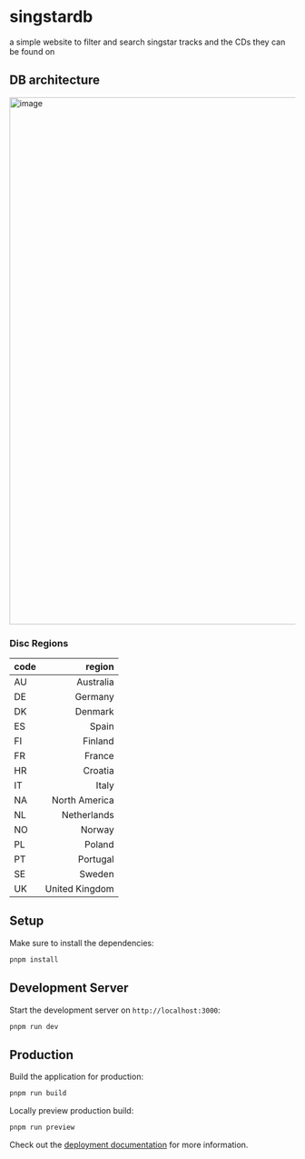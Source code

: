 # singstardb
a simple website to filter and search singstar tracks and the CDs they can be found on


## DB architecture
<img width="2884" height="928" alt="image" src="https://github.com/user-attachments/assets/6b064da1-2681-4d5a-86cb-f69d21070c18" />

### Disc Regions
| code | region |
|:-----|-------:|
| AU | Australia |
| DE | Germany |
| DK | Denmark |
| ES | Spain |
| FI | Finland |
| FR | France |
| HR | Croatia |
| IT | Italy |
| NA | North America |
| NL | Netherlands |
| NO | Norway |
| PL | Poland |
| PT | Portugal |
| SE | Sweden |
| UK | United Kingdom |

## Setup

Make sure to install the dependencies:

```bash
pnpm install
```

## Development Server

Start the development server on `http://localhost:3000`:

```bash
pnpm run dev
```

## Production

Build the application for production:

```bash
pnpm run build
```

Locally preview production build:

```bash
pnpm run preview
```

Check out the [deployment documentation](https://nuxt.com/docs/getting-started/deployment) for more information.
